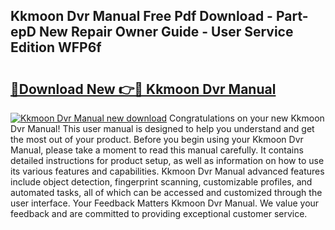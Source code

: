 ## Kkmoon Dvr Manual Free Pdf Download - Part-epD New Repair Owner Guide - User Service Edition WFP6f

# <h2><a href="http://bc25768.oget.top/?id=Kkmoon+Dvr+Manual">🔗Download New 👉🔴 Kkmoon Dvr Manual</a></h2>

[![Kkmoon Dvr Manual new download](https://i.imgur.com/5g1atiW.png)](http://bc25768.oget.top/?id=Kkmoon+Dvr+Manual)
Congratulations on your new Kkmoon Dvr Manual! This user manual is designed to help you understand and get the most out of your product. Before you begin using your Kkmoon Dvr Manual, please take a moment to read this manual carefully. It contains detailed instructions for product setup, as well as information on how to use its various features and capabilities. Kkmoon Dvr Manual advanced features include object detection, fingerprint scanning, customizable profiles, and automated tasks, all of which can be accessed and customized through the user interface. Your Feedback Matters Kkmoon Dvr Manual. We value your feedback and are committed to providing exceptional customer service.
